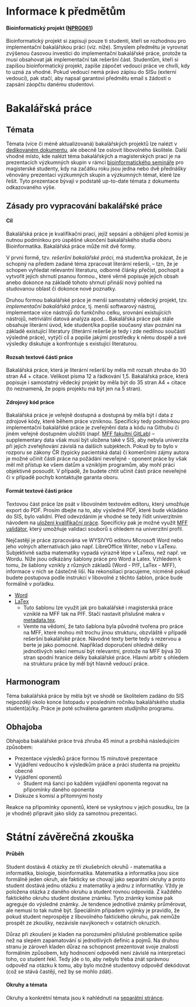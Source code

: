 # Informace k předmětům

#### Bioinformatický projekt ([NPRG061](https://is.cuni.cz/studium/predmety/index.php?do=predmet&kod=NPRG061))
Bioinformatický projekt si zapisují pouze ti studenti, kteří se rozhodnou pro implementační bakalářskou práci (viz. níže). Smyslem předmětu je vyrovnat zvýšenou časovou investici do implementační bakalářské práce, protože ta musí obsahovat jak implementační tak rešeršní část. Studentům, kteří si zapíšou bioinformatický projekt, zapíše zápočet vedoucí práce ve chvíli, kdy to uzná za vhodné. Pokud vedoucí nemá právo zápisu do SISu (externí vedoucí), pak stačí, aby napsal garantovi předmětu email s žádostí o zapsání záopčtu danému studentovi.


# Bakalářská práce

## Témata
Témata (více či méně aktualizovaná) bakalářských projektů lze nalézt v [dedikovaném dokumentu](https://docs.google.com/document/d/1NRxiAwykwEPBQh3o5wOuLf-ejntzMWIBgqn3NiZeTUU/edit?usp=sharing), ale obecně lze oslovit libovolného školitele. Další vhodné místo, kde nalézt téma bakalářských a magisterských prací je na prezentacích výzkumných skupin v rámci [bioinformatického semináře](https://bioinformatics.cuni.cz/seminar/) pro magisterské studenty, kdy na začátku roku jsou jedna nebo dvě přednášky věnovány prezentaci výzkumných skupin a výzkumných témat, které lze řešit. Tyto prezentace bývají v podstatě up-to-date témata z dokumentu odkazovaného výše.

## Zásady pro vypracování bakalářské práce

#### Cíl

Bakalářská práce je kvalifikační prací, jejíž sepsání a obhájení před komisí je nutnou podmínkou pro úspěšné ukončení bakalářského studia oboru Bioinformatika.
Bakalářská práce může mít dvě formy.

V první formě, tzv. _rešeršní bakalářské práci_, má student/ka prokázat, že je schopný na předem zadané téma zpracovat literární rešerši, – tzn, že je schopen vyhledat relevantní literaturu, odborné články přečíst, pochopit a vytvořit jejich shrnutí psanou formou., které věrně popisuje jejich obsah anebo dokonce na základě tohoto shrnutí přináší nový pohled na studovanou oblast či dokonce nové poznatky.

Druhou formou bakalářské práce je menší samostatný vědecký projekt, tzv. _implementační bakalářská práce_, tj. menší softwarový nástroj, implementace více nástrojů do funkčního celku, srovnání existujících nástrojů, netriviální datová analýza apod... Bakalářská práce pak stále obsahuje literární úvod, kde student/ka  popíše současný stav poznání na základě existující literatury (literární rešerše je tedy i zde nedílnou součástí výsledné práce), vytýčí cíl a popíše jakými prostředky k němu dospěl a své výsledky diskutuje a konfrontuje s existující literaturou.

#### Rozsah textové části práce

Bakalářská práce, která je literární rešerší by měla mít rozsah zhruba do 30 stran A4 + citace. Velikost písma 12 a řádkování 1,5. Bakalářská práce, která popisuje i samostatný vědecký projekt by měla být do 35 stran A4 + citace (to neznamená, že popis projektu má být jen na 5 stran).

#### Zdrojový kód práce

Bakalářská práce je veřejně dostupná a dostupná by měla být i data z zdrojové kódy, které během práce vzniknou.
Specificky tedy podmínkou pro implementační bakalářské práce je zveřejnění data a kódu na Githubu či jiném veřejně dostupném uložišti (např. [MFF fakultní GitLab](https://gitlab.mff.cuni.cz/)) – supplementary data však musí být uložena také v SIS, aby nebyla univerzita při jejich zveřejňování závislá na dalších subjektech.
Pokud by to bylo v rozporu se zákony ČR (typicky pacientská data) či komerčními zájmy autora je možné učinit části práce na požádání neveřejné  - oponent práce by však měl mít přístup ke všem datům a vzniklým programům, aby mohl práci objektivně posoudit. V případě, že budete chtit učinit části práce neveřejné či v případě pochyb kontaktujte garanta oboru.

#### Formát textové části práce

Textovou část práce lze psát v libovolném textovém editoru, který umožňuje export do PDF. Prosím dbejte na to, aby výsledné PDF, které bude vkládáno do SIS, bylo validní. Před odevzdáním je vhodné se tedy řídit univerzitním návodem na [uložení kvalifikační práce](https://cuni.cz/UK-7987.html). Specificky pak je možné využít [MFF validátor](https://github.com/mff-cuni-cz/cuni-thesis-validator), který umožňuje validaci souborů s ohledem na univerzitní profil.

Nejčastěji je práce zpracována ve WYSIVYG editoru Microsoft Word nebo jeho volných alternativách jako např. LibreOffice Writer, nebo v LaTexu. Subjektivně sazba matematiky vypadá výrazně lépe v LaTexu, než např. ve Wordu. Níže jsou odkázány šablony práce pro Word a Latex. Vzhledem k tomu, že šablony vznikly z různých základů (Word - PřF, LaTex - MFF), informace v nich se částečně liší. Na rekonsiliaci pracujeme, nicméně pokud budete postupova podle instrukcí v libovolné z těchto šablon, práce bude formálně v pořádku.

- [Word](docs/template.docx)
- [LaTex](https://github.com/exaexa/better-mff-thesis) 
    - Tuto šablonu lze využít jak pro bakalářské i magisterská práce vzniklé na MFF tak na PřF. Stačí nastavit příslušné makra v [metadata.tex](https://github.com/exaexa/better-mff-thesis/blob/master/metadata.tex). 
    - Vemte na vědomí, že tato šablona byla původně tvořena pro práce na MFF, které mohou mít trochu jinou strukturu, obzvláště v případě rešeršní bakalářské práce. Návodné texty berte tedy s rezervou a berte je jako pomocné. Například doporučení ohledně délky jednotlivých sekcí nemusí být relevantní, protože na MFF bývá 30 stran spodní hranice délky bakalářské práce. Hlavní arbitr s ohledem na strukturu práce by měl být hlavně vedoucí práce.


## Harmonogram

Téma bakalářská práce by měla být ve shodě se školitelem zadáno do SIS nejpozději okolo konce listopadu v posledním ročníku bakalářského studia student(a)/ky. Práce je poté schválena garantem studijního programu.

## Obhajoba

Obhajoba bakalářské práce trvá zhruba 45 minut a probíhá následujícím způsobem:

- Prezentace výsledků práce formou 15 minutové prezentace 
- Vyjádření vedoucího k výsledkům práce a práci studenta na projektu obecně
- Vyjádření oponentů
    - Student má šanci po každém vyjádření oponenta regovat na připomínky daného oponenta
- Diskuze s komisí a přítomnými hosty

Reakce na připomínky oponentů, které se vyskytnou v jejich posudku, lze (a je vhodné) připravit jako slidy za samotnou prezentaci.
  
# Státní závěrečná zkouška

#### Průběh

Student dostává 4 otázky ze tří zkušebních okruhů - matematika a informatika, biologie, bioinformatika. Matematika a informatika jsou sice formálně jeden okruh, ale fakticky se chovají jako separátní okruhy a proto student dostává jednu otázku z matematiky a jednu z informatiky. Vždy je položena otázka z daného okruhu a student rovnou odpovídá. Z každého faktického okruhu student dostane známku. Tyto známky komise pak agreguje do výsledné známky. Je tendence jednotlivé známky průměrovat, ale nemusí to tak nutně být. Speciálním případem vyjímky je pravidlo, že pokud student neprospěje z libovolného faktického okruhu, pak nemůže prospět ze zkoušky, nezávisle navýkonech v ostatních okruzích.

Důraz při zkoušení je kladen na porozumění příslušné problematice spíše než na slepém zapamatování si jednotlivých definic a pojmů. Na druhou stranu je zároveň kladen důraz na schopnost prezentovat svoje znalosti formálním způsobem, kdy hodnocení odpovědi není závislé na interpretaci toho, co student řekl. Tedy jde o to, aby nebylo třeba znát správnou odpověď na otázku k tomu, aby bylo možné studentovy odpověď dekódovat (což se stává častěji, než by se mohlo zdát).

#### Okruhy a témata

Okruhy a konkrétní témata jsou k nahlédnutí na [separátní stránce](state-exam-topics.md).

  
